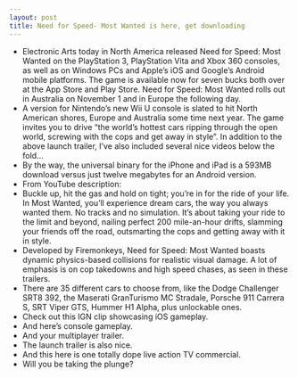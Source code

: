 ```yaml
---
layout: post
title: Need for Speed- Most Wanted is here, get downloading
---
```

* Electronic Arts today in North America released Need for Speed: Most Wanted on the PlayStation 3, PlayStation Vita and Xbox 360 consoles, as well as on Windows PCs and Apple’s iOS and Google’s Android mobile platforms. The game is available now for seven bucks both over at the App Store and Play Store. Need for Speed: Most Wanted rolls out in Australia on November 1 and in Europe the following day.
* A version for Nintendo’s new Wii U console is slated to hit North American shores, Europe and Australia some time next year. The game invites you to drive “the world’s hottest cars ripping through the open world, screwing with the cops and get away in style”. In addition to the above launch trailer, I’ve also included several nice videos below the fold…
* By the way, the universal binary for the iPhone and iPad is a 593MB download versus just twelve megabytes for an Android version.
* From YouTube description:
* Buckle up, hit the gas and hold on tight; you’re in for the ride of your life. In Most Wanted, you’ll experience dream cars, the way you always wanted them. No tracks and no simulation. It’s about taking your ride to the limit and beyond, nailing perfect 200 mile-an-hour drifts, slamming your friends off the road, outsmarting the cops and getting away with it in style.
* Developed by Firemonkeys, Need for Speed: Most Wanted boasts dynamic physics-based collisions for realistic visual damage. A lot of emphasis is on cop takedowns and high speed chases, as seen in these trailers.
* There are 35 different cars to choose from, like the Dodge Challenger SRT8 392, the Maserati GranTurismo MC Stradale, Porsche 911 Carrera S, SRT Viper GTS, Hummer H1 Alpha, plus unlockable ones.
* Check out this IGN clip showcasing iOS gameplay.
* And here’s console gameplay.
* And your multiplayer trailer.
* The launch trailer is also nice.
* And this here is one totally dope live action TV commercial.
* Will you be taking the plunge?

